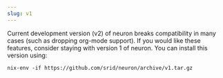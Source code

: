 ```yaml
---
slug: v1
---
```


Current development version (v2) of neuron breaks compatibility in many cases (such as dropping org-mode support). If you would like these features, consider staying with version 1 of neuron. You can install this version using:

```
nix-env -if https://github.com/srid/neuron/archive/v1.tar.gz
```
